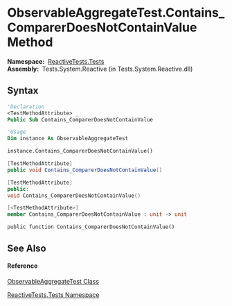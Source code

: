 # ObservableAggregateTest.Contains\_ComparerDoesNotContainValue Method

**Namespace:**  [ReactiveTests.Tests](ReactiveTests.Tests\ReactiveTests.Tests.md)  
**Assembly:**  Tests.System.Reactive (in Tests.System.Reactive.dll)

## Syntax

```vb
'Declaration
<TestMethodAttribute> _
Public Sub Contains_ComparerDoesNotContainValue
```

```vb
'Usage
Dim instance As ObservableAggregateTest

instance.Contains_ComparerDoesNotContainValue()
```

```csharp
[TestMethodAttribute]
public void Contains_ComparerDoesNotContainValue()
```

```c++
[TestMethodAttribute]
public:
void Contains_ComparerDoesNotContainValue()
```

```fsharp
[<TestMethodAttribute>]
member Contains_ComparerDoesNotContainValue : unit -> unit 
```

```jscript
public function Contains_ComparerDoesNotContainValue()
```

## See Also

#### Reference

[ObservableAggregateTest Class](ObservableAggregateTest\ObservableAggregateTest.md)

[ReactiveTests.Tests Namespace](ReactiveTests.Tests\ReactiveTests.Tests.md)




